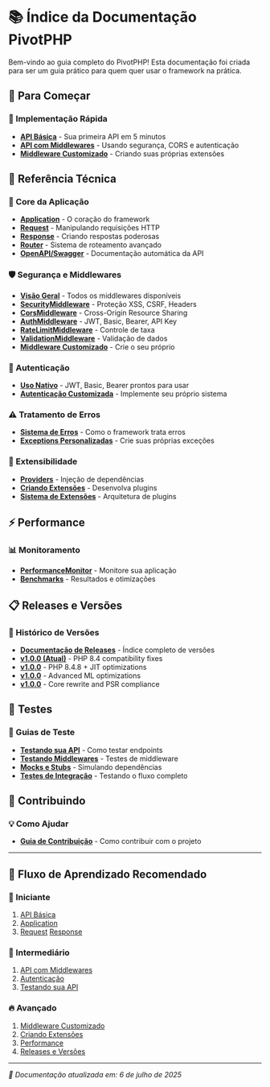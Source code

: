 # 📚 Índice da Documentação PivotPHP

Bem-vindo ao guia completo do PivotPHP! Esta documentação foi criada para ser um guia prático para quem quer usar o framework na prática.

## 🚀 Para Começar

### 📖 Implementação Rápida
- [**API Básica**](implementations/usage_basic.md) - Sua primeira API em 5 minutos
- [**API com Middlewares**](implementations/usage_with_middleware.md) - Usando segurança, CORS e autenticação
- [**Middleware Customizado**](implementations/usage_with_custom_middleware.md) - Criando suas próprias extensões

## 🔧 Referência Técnica

### 📡 Core da Aplicação
- [**Application**](technical/application.md) - O coração do framework
- [**Request**](technical/http/request.md) - Manipulando requisições HTTP
- [**Response**](technical/http/response.md) - Criando respostas poderosas
- [**Router**](technical/routing/router.md) - Sistema de roteamento avançado
- [**OpenAPI/Swagger**](technical/http/openapi_documentation.md) - Documentação automática da API

### 🛡️ Segurança e Middlewares
- [**Visão Geral**](technical/middleware/README.md) - Todos os middlewares disponíveis
- [**SecurityMiddleware**](technical/middleware/SecurityMiddleware.md) - Proteção XSS, CSRF, Headers
- [**CorsMiddleware**](technical/middleware/CorsMiddleware.md) - Cross-Origin Resource Sharing
- [**AuthMiddleware**](technical/middleware/AuthMiddleware.md) - JWT, Basic, Bearer, API Key
- [**RateLimitMiddleware**](technical/middleware/RateLimitMiddleware.md) - Controle de taxa
- [**ValidationMiddleware**](technical/middleware/ValidationMiddleware.md) - Validação de dados
- [**Middleware Customizado**](technical/middleware/CustomMiddleware.md) - Crie o seu próprio

### 🔐 Autenticação
- [**Uso Nativo**](technical/authentication/usage_native.md) - JWT, Basic, Bearer prontos para usar
- [**Autenticação Customizada**](technical/authentication/usage_custom.md) - Implemente seu próprio sistema

### ⚠️ Tratamento de Erros
- [**Sistema de Erros**](technical/exceptions/ErrorHandling.md) - Como o framework trata erros
- [**Exceptions Personalizadas**](technical/exceptions/CustomExceptions.md) - Crie suas próprias exceções

### 🧩 Extensibilidade
- [**Providers**](technical/providers/usage.md) - Injeção de dependências
- [**Criando Extensões**](technical/providers/extension.md) - Desenvolva plugins
- [**Sistema de Extensões**](technical/extesions/README.md) - Arquitetura de plugins

## ⚡ Performance

### 📊 Monitoramento
- [**PerformanceMonitor**](performance/PerformanceMonitor.md) - Monitore sua aplicação
- [**Benchmarks**](performance/benchmarks/README.md) - Resultados e otimizações

## 📋 Releases e Versões

### 🚀 Histórico de Versões
- [**Documentação de Releases**](releases/README.md) - Índice completo de versões
- [**v1.0.0 (Atual)**](releases/FRAMEWORK_OVERVIEW_v1.0.0.md) - PHP 8.4 compatibility fixes
- [**v1.0.0**](releases/FRAMEWORK_OVERVIEW_v1.0.0.md) - PHP 8.4.8 + JIT optimizations
- [**v1.0.0**](releases/FRAMEWORK_OVERVIEW_v1.0.0.md) - Advanced ML optimizations
- [**v1.0.0**](releases/FRAMEWORK_OVERVIEW_v1.0.0.md) - Core rewrite and PSR compliance

## 🧪 Testes

### 📝 Guias de Teste
- [**Testando sua API**](testing/api_testing.md) - Como testar endpoints
- [**Testando Middlewares**](testing/middleware_testing.md) - Testes de middleware
- [**Mocks e Stubs**](testing/mocks_and_stubs.md) - Simulando dependências
- [**Testes de Integração**](testing/integration_testing.md) - Testando o fluxo completo

## 🤝 Contribuindo

### 💡 Como Ajudar
- [**Guia de Contribuição**](contributing/README.md) - Como contribuir com o projeto

---

## 🎯 Fluxo de Aprendizado Recomendado

### 👶 Iniciante
1. [API Básica](implementations/usage_basic.md)
2. [Application](technical/application.md)
3. [Request](technical/http/request.md) [Response](technical/http/response.md)

### 🚀 Intermediário
1. [API com Middlewares](implementations/usage_with_middleware.md)
2. [Autenticação](technical/authentication/usage_native.md)
3. [Testando sua API](testing/api_testing.md)

### 🔥 Avançado
1. [Middleware Customizado](implementations/usage_with_custom_middleware.md)
2. [Criando Extensões](technical/providers/extension.md)
3. [Performance](performance/PerformanceMonitor.md)
4. [Releases e Versões](releases/README.md)

---

*📖 Documentação atualizada em: 6 de julho de 2025*
